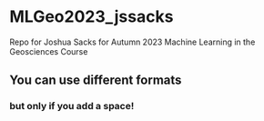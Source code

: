 # MLGeo2023_jssacks
Repo for Joshua Sacks for Autumn 2023 Machine Learning in the Geosciences Course


## You can use different formats <br>
### but only if you add a space!







